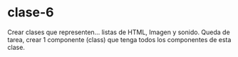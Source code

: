 # clase-6

Crear clases que representen... listas de HTML, Imagen y sonido.
Queda de tarea, crear 1 componente (class) que tenga todos los componentes de esta clase.